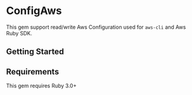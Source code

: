 # ConfigAws

This gem support read/write Aws Configuration used for `aws-cli` and Aws Ruby SDK.

## Getting Started

## Requirements

This gem requires Ruby 3.0+